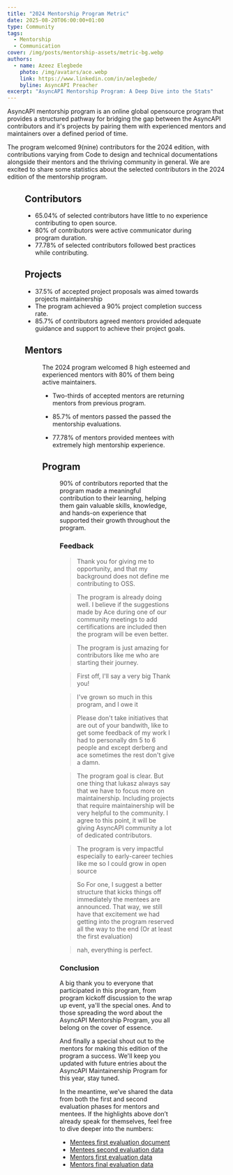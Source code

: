 ```yaml
---
title: "2024 Mentorship Program Metric"
date: 2025-08-20T06:00:00+01:00
type: Community
tags:
  - Mentorship 
  - Communication
cover: /img/posts/mentorship-assets/metric-bg.webp
authors:
  - name: Azeez Elegbede
    photo: /img/avatars/ace.webp
    link: https://www.linkedin.com/in/aelegbede/
    byline: AsyncAPI Preacher
excerpt: "AsyncAPI Mentorship Program: A Deep Dive into the Stats"
---
```


AsyncAPI mentorship program is an online global opensource program that provides a structured pathway for bridging the gap between the AsyncAPI contributors and it's projects by pairing them with experienced mentors and maintainers over a defined period of time. 

The program welcomed 9(nine) contributors for the 2024 edition, with contributions varying from Code to design and technical documentations alongside their mentors and the thriving community in general. We are excited  to share some statistics about the selected contributors in the 2024 edition of the mentorship program.

<Figure
  src="/img/posts/mentorship-assets/overview.webp"
  caption=""
  className="text-center"
/>

## Contributors

- 65.04% of selected contributors have little to no experience contributing to open source.
- 80% of contributors were active communicator during program duration. 
- 77.78% of selected contributors followed best practices while contributing. 

## Projects

- 37.5% of accepted project proposals was aimed towards projects maintainership
- The program achieved a 90% project completion success rate. 
- 85.7% of contributors agreed mentors provided adequate guidance and support to achieve their project goals.

## Mentors

<Figure
  src="/img/posts/mentorship-assets/pie.webp"
  caption=""
  className="text-center"
/>

The 2024 program welcomed 8 high esteemed and experienced mentors with 80% of them being active maintainers. 

- Two-thirds of accepted mentors are returning mentors from previous program.

- 85.7% of mentors passed the passed the mentorship evaluations. 

- 77.78% of mentors provided mentees with extremely high mentorship experience.

## Program

<Figure
  src="/img/posts/mentorship-assets/line-graph.webp"
  caption=""
  className="text-center"
/>

90% of contributors reported that the program made a meaningful contribution to their learning, helping them gain valuable skills, knowledge, and hands-on experience that supported their growth throughout the program.

### Feedback

> Thank you for giving me to opportunity, and that my background does not define me contributing to OSS.

> The program is already doing well. I believe if the suggestions made by Ace during one of our community meetings to add certifications are included then the program will be even better.


> The program is just amazing for contributors like me who are starting their journey.

> First off, I'll say a very big Thank you!

> I've grown so much in this program, and I owe it

> Please don't take initiatives that are out of your bandwith, like to get some feedback of my work I had to personally dm 5 to 6 people and except derberg and ace sometimes the rest don't give a damn.


> The program goal is clear. But one thing that lukasz always say that we have to focus more on maintainership. Including projects that require maintainership will be very helpful to the community. I agree to this point, it will be giving AsyncAPI community a lot of dedicated contributors.

> The program is very impactful especially to early-career techies like me so I could grow in open source

> So For one, I suggest a better structure that kicks things off immediately the mentees are announced. That way, we still have that excitement we had getting into the program reserved all the way to the end (Or at least the first evaluation)

> nah, everything is perfect.

### Conclusion

A big thank you to everyone that participated in this program, from program kickoff discussion to the wrap up event, ya'll the special ones. And to those spreading the word about the AsyncAPI Mentorship Program, you all belong on the cover of essence.

And finally a special shout out to the mentors for making this edition of the program a success. We'll keep you updated with future entries about the AsyncAPI Maintainership Program for this year, stay tuned. 

In the meantime, we’ve shared the data from both the first and second evaluation phases for mentors and mentees. If the highlights above don’t already speak for themselves, feel free to dive deeper into the numbers:

- [Mentees first evaluation document](https://docs.google.com/spreadsheets/d/10jhy0YNAM_-2gpxi4Uqr83Mpky2yGh2FMK-caLPno50/edit?usp=sharing)
- [Mentees second evaluation data](https://docs.google.com/spreadsheets/d/1icqLP4-ieX9Pp9G_-n3rTD3kzwJOD3nIXg2oyi4gigI/edit?usp=sharing)
- [Mentors first evaluation data](https://docs.google.com/spreadsheets/d/1aDbsNRir2JqzGXO_ahb1yKIwEO3R-6hoWCmPg2hs0J0/edit?usp=sharing)
- [Mentors final evaluation data](https://docs.google.com/spreadsheets/d/14tE2tcCtL4z3ZS_KzjhdPTS8iuOuQfHMrEUYRLTi3LY/edit?usp=sharing)